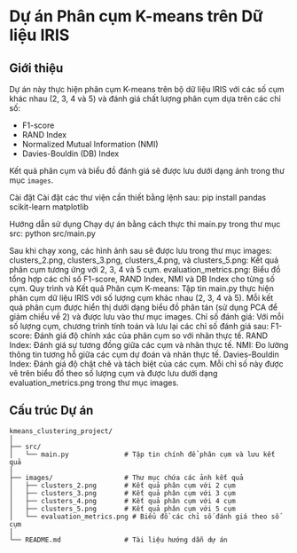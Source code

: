 # Dự án Phân cụm K-means trên Dữ liệu IRIS

## Giới thiệu
Dự án này thực hiện phân cụm K-means trên bộ dữ liệu IRIS với các số cụm khác nhau (2, 3, 4 và 5) và đánh giá chất lượng phân cụm dựa trên các chỉ số:
- F1-score
- RAND Index
- Normalized Mutual Information (NMI)
- Davies-Bouldin (DB) Index

Kết quả phân cụm và biểu đồ đánh giá sẽ được lưu dưới dạng ảnh trong thư mục `images`.

Cài đặt
Cài đặt các thư viện cần thiết bằng lệnh sau:
 pip install pandas scikit-learn matplotlib

Hướng dẫn sử dụng
Chạy dự án bằng cách thực thi main.py trong thư mục src:
python src/main.py

Sau khi chạy xong, các hình ảnh sau sẽ được lưu trong thư mục images:
clusters_2.png, clusters_3.png, clusters_4.png, và clusters_5.png: Kết quả phân cụm tương ứng với 2, 3, 4 và 5 cụm.
evaluation_metrics.png: Biểu đồ tổng hợp các chỉ số F1-score, RAND Index, NMI và DB Index cho từng số cụm.
Quy trình và Kết quả
Phân cụm K-means: Tập tin main.py thực hiện phân cụm dữ liệu IRIS với số lượng cụm khác nhau (2, 3, 4 và 5). Mỗi kết quả phân cụm được hiển thị dưới dạng biểu đồ phân tán (sử dụng PCA để giảm chiều về 2) và được lưu vào thư mục images.
Chỉ số đánh giá: Với mỗi số lượng cụm, chương trình tính toán và lưu lại các chỉ số đánh giá sau:
F1-score: Đánh giá độ chính xác của phân cụm so với nhãn thực tế.
RAND Index: Đánh giá sự tương đồng giữa các cụm và nhãn thực tế.
NMI: Đo lường thông tin tương hỗ giữa các cụm dự đoán và nhãn thực tế.
Davies-Bouldin Index: Đánh giá độ chặt chẽ và tách biệt của các cụm.
Mỗi chỉ số này được vẽ trên biểu đồ theo số lượng cụm và được lưu dưới dạng evaluation_metrics.png trong thư mục images.


## Cấu trúc Dự án

```plaintext
kmeans_clustering_project/
│
├── src/
│   └── main.py              # Tập tin chính để phân cụm và lưu kết quả
│
├── images/                  # Thư mục chứa các ảnh kết quả
│   ├── clusters_2.png       # Kết quả phân cụm với 2 cụm
│   ├── clusters_3.png       # Kết quả phân cụm với 3 cụm
│   ├── clusters_4.png       # Kết quả phân cụm với 4 cụm
│   ├── clusters_5.png       # Kết quả phân cụm với 5 cụm
│   └── evaluation_metrics.png # Biểu đồ các chỉ số đánh giá theo số cụm
│
└── README.md                # Tài liệu hướng dẫn dự án
